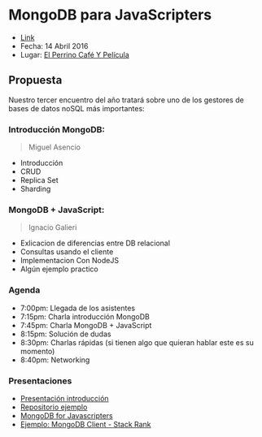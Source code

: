 # MongoDB para JavaScripters
  - [Link](http://www.meetup.com/Beer-JS-Bogota/events/230163492/)
  - Fecha: 14 Abril 2016
  - Lugar: [El Perrino Café Y Película](https://www.google.com.co/maps/place/El+Perrino+cafe+y+pelicula/@4.6613399,-74.0666472,17z/data=!3m1!4b1!4m2!3m1!1s0x8e3f9a5a1d3caa01:0x9d7992cc767061f7)

## Propuesta
Nuestro tercer encuentro del año tratará sobre uno de los gestores de bases de datos noSQL más importantes:

### Introducción MongoDB:

> Miguel Asencio

  - Introducción
  - CRUD
  - Replica Set
  - Sharding

### MongoDB + JavaScript:

> Ignacio Galieri

  - Exlicacion de diferencias entre DB relacional
  - Consultas usando el cliente
  - Implementacion Con NodeJS
  - Algún ejemplo practico

### Agenda

  - 7:00pm: Llegada de los asistentes
  - 7:15pm: Charla introducción MongoDB
  - 7:45pm: Charla MongoDB + JavaScript
  - 8:15pm: Solución de dudas
  - 8:30pm: Charlas rápidas (si tienen algo que quieran hablar este es su momento)
  - 8:40pm: Networking

### Presentaciones

  - [Presentación introducción](./slides/mongoDB.pdf)
  - [Repositorio ejemplo](https://github.com/maasencioh/mongo-examples)
  - [MongoDB for Javascripters](http://slides.com/nachonerd/mongodb#/)
  - [Ejemplo: MongoDB Client - Stack Rank](https://github.com/MuleDojo/stackrank)
